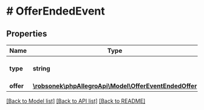 # # OfferEndedEvent

## Properties

Name | Type | Description | Notes
------------ | ------------- | ------------- | -------------
**type** | **string** |  | [optional] [default to 'OFFER_ENDED']
**offer** | [**\robsonek\phpAllegroApi\Model\OfferEventEndedOffer**](OfferEventEndedOffer.md) |  |

[[Back to Model list]](../../README.md#models) [[Back to API list]](../../README.md#endpoints) [[Back to README]](../../README.md)
